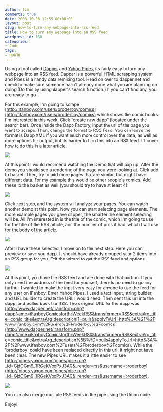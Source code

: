 ```yaml
---
author: tim
comments: true
date: 2008-10-06 12:55:00+00:00
layout: post
slug: how-to-turn-any-webpage-into-rss-feed
title: How to turn any webpage into an RSS feed
wordpress_id: 180
categories:
- Code
tags:
- HOWTO
---
```


Using a tool called [Dapper](http://www.dapper.net/) and [Yahoo Pipes](http://pipes.yahoo.com/pipes/), its fairly easy to turn any webpage into an RSS feed. Dapper is a powerful HTML scrapping system and Pipes is a handy data remixing tool. Head on over to dapper.net and check to make sure someone hasn't already done what you are planning on doing (Do this by using dapper's search function.) If you can't find any, you are ready to go.  

  

For this example, I'm going to scrape [http://ifanboy.com/users/broderboy/comics](http://ifanboy.com/users/broderboy/comics) which shows the comic books I'm interested in this week. Click "create new dapp" (located under the search bar). Once inside the Dapp Factory, input the url of the page you want to scrape. Then, change the format to RSS Feed. You can leave the format is Dapp XML if you want much more control over the data, as well as more options for output, but its harder to turn this into an RSS feed. I'll cover how to do this in a later article.  

  



[![](http://3.bp.blogspot.com/_Ng3QbVQfLZ8/SOoNorE0EnI/AAAAAAAATJ0/aXiC3Ywj07I/s320-R/1.jpg)](http://3.bp.blogspot.com/_Ng3QbVQfLZ8/SOoNorE0EnI/AAAAAAAATJ0/leCPt6SrNsQ/s1600-h/1.jpg)

At this point I would recomend watching the Demo that will pop up. After the demo you should see a rendering of the page you were looking at. Click add to basket. Then, try to add more pages that are similar, but might have different data. For my example this would be other people's comics. Add these to the basket as well (you should try to have at least 4)  

  



[![](http://1.bp.blogspot.com/_Ng3QbVQfLZ8/SOoOoUkvuhI/AAAAAAAATJ8/WgfrxcqVv4E/s320-R/2.jpg)](http://1.bp.blogspot.com/_Ng3QbVQfLZ8/SOoOoUkvuhI/AAAAAAAATJ8/ktxQucSBFxY/s1600-h/2.jpg)

Click next step, and the system will analyze your pages. You can watch another demo at this point. Now you can start selecting page elements. The more example pages you gave dapper, the smarter the element selecting will be. All I'm interested in is the title of the comic, which I'm going to use for the title of the RSS article, and the number of pulls it had, which I will use for the body of the article.  

  



[![](http://3.bp.blogspot.com/_Ng3QbVQfLZ8/SOoP7VrxYiI/AAAAAAAATKE/Sa8E9LiQTBU/s320-R/3.jpg)](http://3.bp.blogspot.com/_Ng3QbVQfLZ8/SOoP7VrxYiI/AAAAAAAATKE/cZegoqyOGRg/s1600-h/3.jpg)

After I have these selected, I move on to the next step. Here you can preview or save you dapp. It should have already grouped your 2 items into an RSS group for you. Exit the wizard to get the RSS feed and options.  

  



[![](http://2.bp.blogspot.com/_Ng3QbVQfLZ8/SOoRHt1LJRI/AAAAAAAATKM/xd4VjsOeDIk/s320-R/4.jpg)](http://2.bp.blogspot.com/_Ng3QbVQfLZ8/SOoRHt1LJRI/AAAAAAAATKM/byTDlv2rlaA/s1600-h/4.jpg)

  

  

At this point, you have the RSS feed and are done with that portion. If you only need the address of the feed for yourself, there is no need to go any furthur. I wanted to make the input very easy for anyone to use the feed for any user on iFanboy. Enter Yahoo Pipes. I used a text input, string builder, and URL builder to create the URL I would need. Then sent this url into the dapp, and pulled back the RSS. The orriginal URL for the dapp was [http://www.dapper.net/transform.php?dappName=iFanboyComicsfortheWeekRSS&transformer=RSS&extraArg_title=comic_title&extraArg_description[]=pulls&applyToUrl=http%3A%2F%2Fwww.ifanboy.com%2Fusers%2Fbroderboy%2Fcomics](http://www.dapper.net/transform.php?dappName=iFanboyComicsfortheWeekRSS&transformer=RSS&extraArg_title=comic_title&extraArg_description%5B%5D=pulls&applyToUrl=http%3A%2F%2Fwww.ifanboy.com%2Fusers%2Fbroderboy%2Fcomics). While the 'broderboy' could have been replaced directly in this url, it might not have been clear. The new Pipes URL makes it a little easier to see [http://pipes.yahoo.com/pipes/pipe.run?_id=GjdOGm9_3RGeKVooPxJ3AQ&_render=rss&username=broderboy](http://pipes.yahoo.com/pipes/pipe.run?_id=GjdOGm9_3RGeKVooPxJ3AQ&_render=rss&username=broderboy).  

  



[![](http://1.bp.blogspot.com/_Ng3QbVQfLZ8/SOoTMSgH6JI/AAAAAAAATKU/f6s1x0hbHF4/s320-R/5.jpg)](http://1.bp.blogspot.com/_Ng3QbVQfLZ8/SOoTMSgH6JI/AAAAAAAATKU/fxS2mt00hNc/s1600-h/5.jpg)

You can also merge multiple RSS feeds in the pipe using the Union node.  

  

Enjoy!
